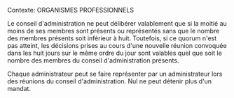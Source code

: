 Contexte: ORGANISMES PROFESSIONNELS

Le conseil d'administration ne peut délibérer valablement que si la moitié au moins de ses membres sont présents ou représentés sans que le nombre des membres présents soit inférieur à huit. Toutefois, si ce quorum n'est pas atteint, les décisions prises au cours d'une nouvelle réunion convoquée dans les huit jours sur le même ordre du jour sont valables quel que soit le nombre des membres du conseil d'administration présents.

Chaque administrateur peut se faire représenter par un administrateur lors des réunions du conseil d'administration. Nul ne peut détenir plus d'un mandat.
